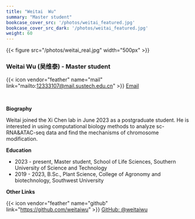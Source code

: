 ```yaml
---
title: "Weitai  Wu"
summary: "Master student"
bookcase_cover_src: '/photos/weitai_featured.jpg'
bookcase_cover_src_dark: '/photos/weitai_featured.jpg'
weight: 60
---
```



{{< figure src="/photos/weitai_real.jpg" width="500px" >}}

### Weitai Wu (吴维泰) - Master student

{{< icon vendor="feather" name="mail" link="mailto:12333107@mail.sustech.edu.cn" >}} [Email](mailto:12333107@mail.sustech.edu.cn)

&nbsp;

__Biography__

Weitai joined the Xi Chen lab in June 2023 as a postgraduate student. He is interested in using computational biology methods to analyze sc-RNA&ATAC-seq data and find the mechanisms of chromosome modification.

__Education__
- 2023 - present, Master student, School of Life Sciences, Southern University of Science and Technology
- 2019 - 2023, B.Sc., Plant Science, College of Agronomy and biotechnology, Southwest University

__Other Links__

{{< icon vendor="feather" name="github" link="https://github.com/weitaiwu" >}} [GitHub: @weitaiwu](https://github.com/weitaiwu)
